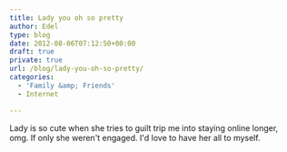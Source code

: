 ```yaml
---
title: Lady you oh so pretty
author: Edel
type: blog
date: 2012-08-06T07:12:50+00:00
draft: true
private: true
url: /blog/lady-you-oh-so-pretty/
categories:
  - 'Family &amp; Friends'
  - Internet

---
```

Lady is so cute when she tries to guilt trip me into staying online longer, omg. If only she weren't engaged. I'd love to have her all to myself.


